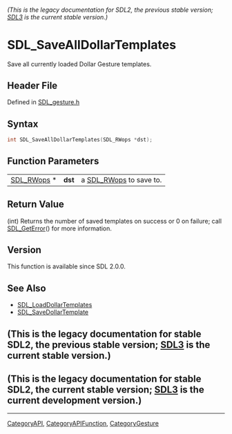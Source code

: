###### (This is the legacy documentation for SDL2, the previous stable version; [SDL3](https://wiki.libsdl.org/SDL3/) is the current stable version.)
# SDL_SaveAllDollarTemplates

Save all currently loaded Dollar Gesture templates.

## Header File

Defined in [SDL_gesture.h](https://github.com/libsdl-org/SDL/blob/SDL2/include/SDL_gesture.h)

## Syntax

```c
int SDL_SaveAllDollarTemplates(SDL_RWops *dst);
```

## Function Parameters

|                          |         |                                      |
| ------------------------ | ------- | ------------------------------------ |
| [SDL_RWops](SDL_RWops) * | **dst** | a [SDL_RWops](SDL_RWops) to save to. |

## Return Value

(int) Returns the number of saved templates on success or 0 on failure;
call [SDL_GetError](SDL_GetError)() for more information.

## Version

This function is available since SDL 2.0.0.

## See Also

- [SDL_LoadDollarTemplates](SDL_LoadDollarTemplates)
- [SDL_SaveDollarTemplate](SDL_SaveDollarTemplate)


## (This is the legacy documentation for stable SDL2, the previous stable version; [SDL3](https://wiki.libsdl.org/SDL3/) is the current stable version.)



## (This is the legacy documentation for stable SDL2, the current stable version; [SDL3](https://wiki.libsdl.org/SDL3/) is the current development version.)



----
[CategoryAPI](CategoryAPI), [CategoryAPIFunction](CategoryAPIFunction), [CategoryGesture](CategoryGesture)

